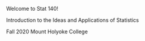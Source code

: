 
Welcome to Stat 140!  

Introduction to the Ideas and Applications of Statistics

Fall 2020 Mount Holyoke College

